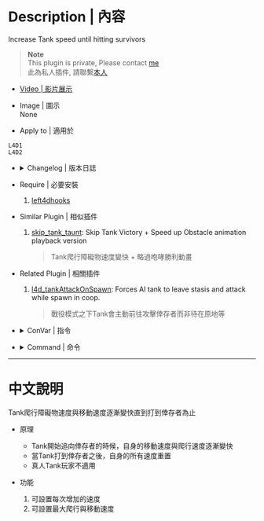 # Description | 內容
Increase Tank speed until hitting survivors

> __Note__ <br/>
This plugin is private, Please contact [me](https://github.com/fbef0102/Game-Private_Plugin#私人插件列表-private-plugins-list)<br/>
此為私人插件, 請聯繫[本人](https://github.com/fbef0102/Game-Private_Plugin#私人插件列表-private-plugins-list)

* [Video | 影片展示](https://youtu.be/Vx2SJ0JNIhA)

* Image | 圖示
	<br/>None

* Apply to | 適用於
```
L4D1
L4D2
```

* <details><summary>Changelog | 版本日誌</summary>

	* v1.5
		* Original Request by Anzu
</details>

* Require | 必要安裝
	1. [left4dhooks](https://forums.alliedmods.net/showthread.php?t=321696)

* Similar Plugin | 相似插件
	1. [skip_tank_taunt](https://github.com/fbef0102/Game-Private_Plugin/tree/main/skip_tank_taunt): Skip Tank Victory + Speed up Obstacle animation playback version
		> Tank爬行障礙物速度變快 + 略過咆哮勝利動畫

* Related Plugin | 相關插件
	1. [l4d_tankAttackOnSpawn](https://github.com/fbef0102/L4D1_2-Plugins/tree/master/l4d_tankAttackOnSpawn): Forces AI tank to leave stasis and attack while spawn in coop.
		> 戰役模式之下Tank會主動前往攻擊倖存者而非待在原地等

* <details><summary>ConVar | 指令</summary>

	* cfg/sourcemod/l4d_tank_speed_boost.cfg
	```php
	// Increase the tank animation speed each time.
	l4d_tank_animation_boost_add "0.05"

	// Maximum tank animation speed.
	l4d_tank_animation_boost_max "2.50"

	// Increase the tank movement speed each time.
	l4d_tank_speed_boost_add "0.05"

	// Time interval to increase the tank movement & animation speed. (0=off)
	l4d_tank_speed_boost_interval "2.5"

	// Maximum tank movement speed.
	l4d_tank_speed_boost_max "2.50"
	```
</details>

* <details><summary>Command | 命令</summary>
	
	None
</details>

- - - -
# 中文說明
Tank爬行障礙物速度與移動速度逐漸變快直到打到倖存者為止 

* 原理
	* Tank開始追向倖存者的時候，自身的移動速度與爬行速度逐漸變快
	* 當Tank打到倖存者之後，自身的所有速度重置
	* 真人Tank玩家不適用

* 功能
	1. 可設置每次增加的速度
	2. 可設置最大爬行與移動速度
